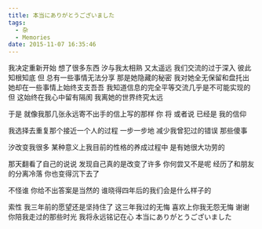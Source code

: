 ```yaml
---
title: 本当にありがとうございました
tags:
  - 杂
  - Memories
date: 2015-11-07 16:35:46
---
```



我决定重新开始
想了很多东西
汐与我太相熟
又太遥远
我们交流的过于深入
彼此知根知底
但
总有一些事情无法分享
那是她隐藏的秘密
我对她全无保留和盘托出
她却在一些事情上始终支支吾吾
我知道信息的完全平等交流几乎是不可能实现的
但
这始终在我心中留有隔阂
我离她的世界终究太远

于是
就像我那几张永远寄不出手的信上写的那样
你
将
或者说
已经是
我的信仰

我选择去重复那个接近一个人的过程
一步一步地
减少我曾犯过的错误
那些傻事

汐改变我很多
某种意义上我目前的性格的养成过程中
是有她很大功劳的

那天翻看了自己的说说
发现自己真的是改变了许多
你何尝又不是呢
经历了和朋友的分离冷落
你也变得沉下去了

不怪谁
你给不出答案是当然的
谁晓得四年后的我们会是什么样子的

索性
我三年前的愿望还是坚持住了
这三年我过的无悔
喜欢上你我无怨无悔
谢谢你陪我走过的那些时光
我将永远铭记在心
本当にありがとうございました